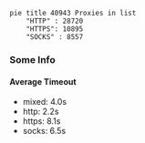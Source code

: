 
```mermaid
pie title 40943 Proxies in list
    "HTTP" : 28720
    "HTTPS": 10895
    "SOCKS" : 8557
```

### Some Info
#### Average Timeout

- mixed: 4.0s
- http: 2.2s
- https: 8.1s
- socks: 6.5s